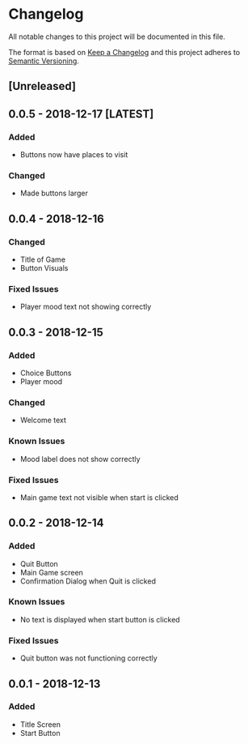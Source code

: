 # Changelog
All notable changes to this project will be documented in this file.

The format is based on [Keep a Changelog](http://keepachangelog.com/en/1.0.0/)
and this project adheres to [Semantic Versioning](http://semver.org/spec/v2.0.0.html).

## [Unreleased]
## 0.0.5 - 2018-12-17 [LATEST]
### Added
- Buttons now have places to visit

### Changed
- Made buttons larger

## 0.0.4 - 2018-12-16 
### Changed
- Title of Game
- Button Visuals

### Fixed Issues
- Player mood text not showing correctly

## 0.0.3 - 2018-12-15 
### Added
- Choice Buttons
- Player mood

### Changed
- Welcome text

### Known Issues
- Mood label does not show correctly

### Fixed Issues
- Main game text not visible when start is clicked

## 0.0.2 - 2018-12-14
### Added
- Quit Button
- Main Game screen
- Confirmation Dialog when Quit is clicked

### Known Issues
- No text is displayed when start button is clicked

### Fixed Issues
- Quit button was not functioning correctly

## 0.0.1 - 2018-12-13
### Added
- Title Screen
- Start Button
